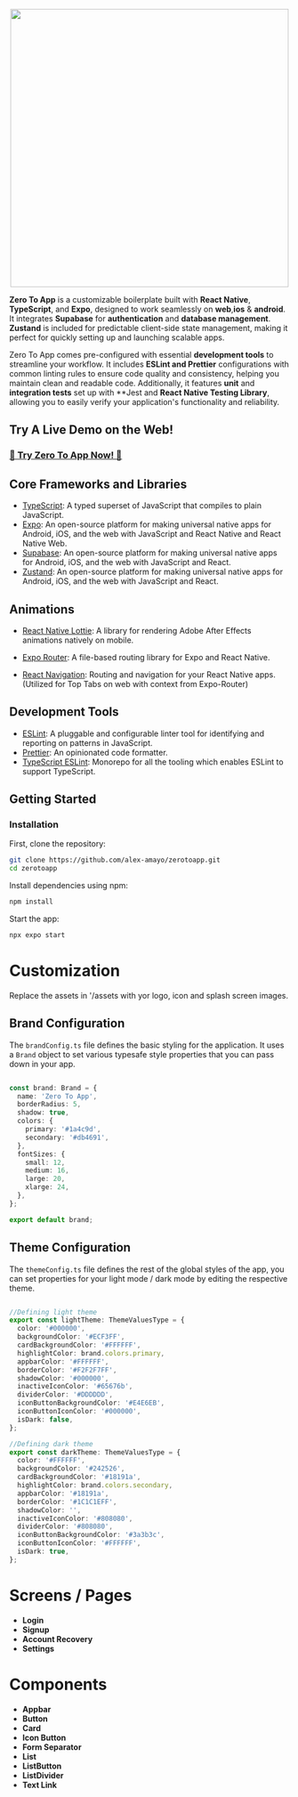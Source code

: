 <p align="center">
  <img src="https://utfs.io/f/4303f89d-69c1-4d9f-a4b4-64ea767ee7cc-w7f70.png" width="500" height="auto">
</p>


**Zero To App** is a customizable boilerplate built with **React Native**, **TypeScript**, and **Expo**, designed to work seamlessly on **web**,**ios** & **android**. It integrates **Supabase** for **authentication** and **database management**. **Zustand** is included for predictable client-side state management, making it perfect for quickly setting up and launching scalable apps.  

Zero To App comes pre-configured with essential **development tools** to streamline your workflow. It includes **ESLint and Prettier** configurations with common linting rules to ensure code quality and consistency, helping you maintain clean and readable code. Additionally, it features **unit** and **integration tests** set up with **Jest and **React Native Testing Library**, allowing you to easily verify your application's functionality and reliability.

## Try A Live Demo on the Web!

### <a href="https://d57xfeu0gmhs7.cloudfront.net" target="_blank">🚀 Try Zero To App Now! 🚀</a>

## Core Frameworks and Libraries
- [TypeScript](https://www.typescriptlang.org/): A typed superset of JavaScript that compiles to plain JavaScript.
- [Expo](https://expo.dev/): An open-source platform for making universal native apps for Android, iOS, and the web with JavaScript and React Native and React Native Web.
- [Supabase](https://expo.dev/): An open-source platform for making universal native apps for Android, iOS, and the web with JavaScript and React.
- [Zustand](https://expo.dev/): An open-source platform for making universal native apps for Android, iOS, and the web with JavaScript and React.


## Animations
- [React Native Lottie](https://github.com/lottie-react-native/lottie-react-native): A library for rendering Adobe After Effects animations natively on mobile.

- [Expo Router](https://expo.github.io/router/docs/): A file-based routing library for Expo and React Native.
- [React Navigation](https://reactnavigation.org/): Routing and navigation for your React Native apps. (Utilized for Top Tabs on web with context from Expo-Router)

## Development Tools

- [ESLint](https://eslint.org/): A pluggable and configurable linter tool for identifying and reporting on patterns in JavaScript.
- [Prettier](https://prettier.io/): An opinionated code formatter.
- [TypeScript ESLint](https://typescript-eslint.io/): Monorepo for all the tooling which enables ESLint to support TypeScript.

## Getting Started

### Installation

First, clone the repository:

```bash
git clone https://github.com/alex-amayo/zerotoapp.git
cd zerotoapp
```

Install dependencies using npm:

```bash
npm install
```

Start the app:

```bash
npx expo start
```


# Customization

Replace the assets in '/assets with yor logo, icon and splash screen images. 

## Brand Configuration

The `brandConfig.ts` file defines the basic styling for the application. It uses a `Brand` object to set various typesafe style properties that you can pass down in your app.

```typescript

const brand: Brand = {
  name: 'Zero To App',
  borderRadius: 5,
  shadow: true,
  colors: {
    primary: '#1a4c9d',
    secondary: '#db4691',
  },
  fontSizes: {
    small: 12,
    medium: 16,
    large: 20,
    xlarge: 24,
  },
};

export default brand;

```

## Theme Configuration

The `themeConfig.ts` file defines the rest of the global styles  of the app, you can set properties for your light mode / dark mode by editing the respective
theme.

```typescript

//Defining light theme
export const lightTheme: ThemeValuesType = {
  color: '#000000',
  backgroundColor: '#ECF3FF',
  cardBackgroundColor: '#FFFFFF',
  highlightColor: brand.colors.primary,
  appbarColor: '#FFFFFF',
  borderColor: '#F2F2F7FF',
  shadowColor: '#000000',
  inactiveIconColor: '#65676b',
  dividerColor: '#DDDDDD',
  iconButtonBackgroundColor: '#E4E6EB',
  iconButtonIconColor: '#000000',
  isDark: false,
};

//Defining dark theme
export const darkTheme: ThemeValuesType = {
  color: '#FFFFFF',
  backgroundColor: '#242526',
  cardBackgroundColor: '#18191a',
  highlightColor: brand.colors.secondary,
  appbarColor: '#18191a',
  borderColor: '#1C1C1EFF',
  shadowColor: '',
  inactiveIconColor: '#808080',
  dividerColor: '#808080',
  iconButtonBackgroundColor: '#3a3b3c',
  iconButtonIconColor: '#FFFFFF',
  isDark: true,
};

```

# Screens / Pages 

- **Login**
- **Signup**
- **Account Recovery**
- **Settings**

# Components

- **Appbar**
- **Button**
- **Card**
- **Icon Button**
- **Form Separator**
- **List**
- **ListButton**
- **ListDivider**
- **Text Link**
